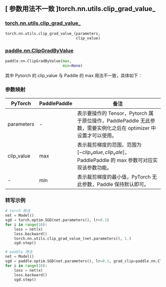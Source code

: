 ## [ 参数用法不一致 ]torch.nn.utils.clip_grad_value_
### [torch.nn.utils.clip_grad_value_](https://pytorch.org/docs/stable/generated/torch.nn.utils.clip_grad_value_.html?highlight=clip_grad_value_#torch.nn.utils.clip_grad_value_)

```python
torch.nn.utils.clip_grad_value_(parameters,
                                clip_value)
```

### [paddle.nn.ClipGradByValue](https://www.paddlepaddle.org.cn/documentation/docs/zh/api/paddle/nn/ClipGradByValue_cn.html#clipgradbyvalue)

```python
paddle.nn.ClipGradByValue(max,
                          min=None)
```

其中 Pytorch 的 clip_value 与 Paddle 的 max 用法不一致，具体如下：
### 参数映射

| PyTorch       | PaddlePaddle | 备注                                                   |
| ------------- | ------------ | ------------------------------------------------------ |
| parameters    | -            | 表示要操作的 Tensor，Pytorch 属于原位操作，PaddlePaddle 无此参数，需要实例化之后在 optimizer 中设置才可以使用。  |
| clip_value    | max            | 表示裁剪梯度的范围，范围为 $[-clip_value, clip_vale]$，PaddlePaddle 的 max 参数可对应实现该参数功能。  |
| -             | min          | 表示裁剪梯度的最小值，PyTorch 无此参数，Paddle 保持默认即可。  |

### 转写示例
```python
# torch 用法
net = Model()
sgd = torch.optim.SGD(net.parameters(), lr=0.1)
for i in range(10):
    loss = net(x)
    loss.backward()
    torch.nn.utils.clip_grad_value_(net.parameters(), 1.)
    sgd.step()

# paddle 用法
net = Model()
sgd = paddle.optim.SGD(net.parameters(), lr=0.1, grad_clip=paddle.nn.ClipGradByValue(), 1.)
for i in range(10):
    loss = net(x)
    loss.backward()
    sgd.step()
```
